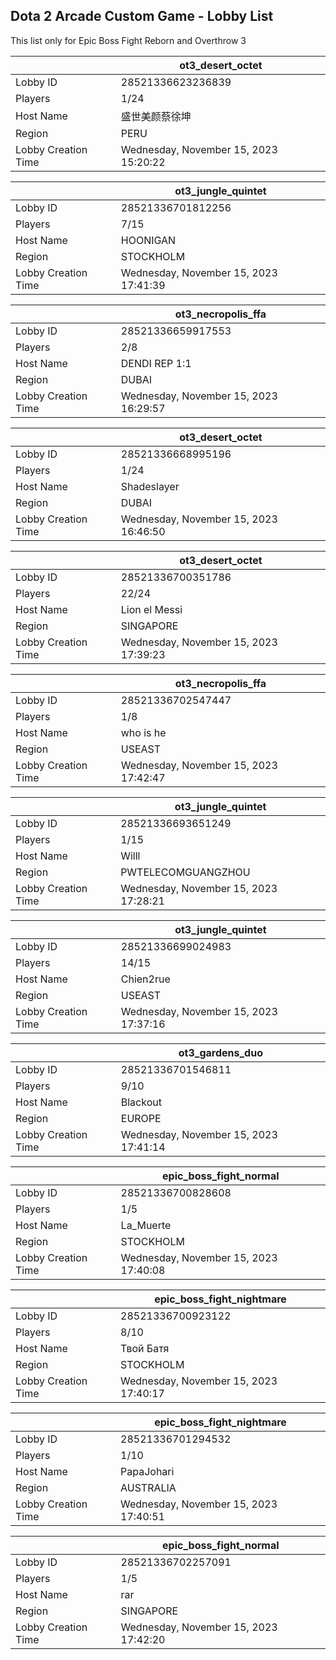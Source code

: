 ## Dota 2 Arcade Custom Game - Lobby List

This list only for Epic Boss Fight Reborn and Overthrow 3

|  | ot3_desert_octet |
| ------ | ------ |
| Lobby ID | 28521336623236839 |
| Players | 1/24 |
| Host Name | 盛世美颜蔡徐坤 |
| Region | PERU |
| Lobby Creation Time | Wednesday, November 15, 2023 15:20:22 |


|  | ot3_jungle_quintet |
| ------ | ------ |
| Lobby ID | 28521336701812256 |
| Players | 7/15 |
| Host Name | HOONIGAN |
| Region | STOCKHOLM |
| Lobby Creation Time | Wednesday, November 15, 2023 17:41:39 |


|  | ot3_necropolis_ffa |
| ------ | ------ |
| Lobby ID | 28521336659917553 |
| Players | 2/8 |
| Host Name | DENDI REP 1:1 |
| Region | DUBAI |
| Lobby Creation Time | Wednesday, November 15, 2023 16:29:57 |


|  | ot3_desert_octet |
| ------ | ------ |
| Lobby ID | 28521336668995196 |
| Players | 1/24 |
| Host Name | Shadeslayer |
| Region | DUBAI |
| Lobby Creation Time | Wednesday, November 15, 2023 16:46:50 |


|  | ot3_desert_octet |
| ------ | ------ |
| Lobby ID | 28521336700351786 |
| Players | 22/24 |
| Host Name | Lion el Messi |
| Region | SINGAPORE |
| Lobby Creation Time | Wednesday, November 15, 2023 17:39:23 |


|  | ot3_necropolis_ffa |
| ------ | ------ |
| Lobby ID | 28521336702547447 |
| Players | 1/8 |
| Host Name | who is he |
| Region | USEAST |
| Lobby Creation Time | Wednesday, November 15, 2023 17:42:47 |


|  | ot3_jungle_quintet |
| ------ | ------ |
| Lobby ID | 28521336693651249 |
| Players | 1/15 |
| Host Name | Willl |
| Region | PWTELECOMGUANGZHOU |
| Lobby Creation Time | Wednesday, November 15, 2023 17:28:21 |


|  | ot3_jungle_quintet |
| ------ | ------ |
| Lobby ID | 28521336699024983 |
| Players | 14/15 |
| Host Name | Chien2rue |
| Region | USEAST |
| Lobby Creation Time | Wednesday, November 15, 2023 17:37:16 |


|  | ot3_gardens_duo |
| ------ | ------ |
| Lobby ID | 28521336701546811 |
| Players | 9/10 |
| Host Name | Blackout |
| Region | EUROPE |
| Lobby Creation Time | Wednesday, November 15, 2023 17:41:14 |


|  | epic_boss_fight_normal |
| ------ | ------ |
| Lobby ID | 28521336700828608 |
| Players | 1/5 |
| Host Name | La_Muerte |
| Region | STOCKHOLM |
| Lobby Creation Time | Wednesday, November 15, 2023 17:40:08 |


|  | epic_boss_fight_nightmare |
| ------ | ------ |
| Lobby ID | 28521336700923122 |
| Players | 8/10 |
| Host Name | Твой Батя |
| Region | STOCKHOLM |
| Lobby Creation Time | Wednesday, November 15, 2023 17:40:17 |


|  | epic_boss_fight_nightmare |
| ------ | ------ |
| Lobby ID | 28521336701294532 |
| Players | 1/10 |
| Host Name | PapaJohari |
| Region | AUSTRALIA |
| Lobby Creation Time | Wednesday, November 15, 2023 17:40:51 |


|  | epic_boss_fight_normal |
| ------ | ------ |
| Lobby ID | 28521336702257091 |
| Players | 1/5 |
| Host Name | rar |
| Region | SINGAPORE |
| Lobby Creation Time | Wednesday, November 15, 2023 17:42:20 |


